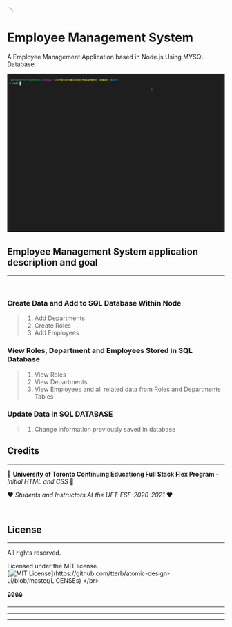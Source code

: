 :part_alternation_mark:

# Employee Management System
A Employee Management Application based in Node.js Using MYSQL Database. 


<img src="/employee-management-system.gif" alt="Employee Management System width" width="600"/>

## Employee Management System application description and goal
---

</br>

### Create Data and Add to SQL Database Within Node

> 1. Add Departments
> 2. Create Roles
> 3. Add Employees

### View Roles, Department and Employees Stored in SQL Database

> 1. View Roles
> 2. View Departments
> 3. View Employees and all related data from Roles and Departments Tables

### Update Data in SQL DATABASE 

> 1. Change information previously saved in database


## Credits
---
:school: 
**University of Toronto Continuing Educationg
Full Stack Flex Program** - *Initial HTML and CSS*
:school:

:heart: 
*Students and Instructors At the UFT-FSF-2020-2021*
:heart:

</br>

## License
---

All rights reserved.

Licensed under the MIT license.
<br>
[![MIT License](https://img.shields.io/apm/l/atomic-design-ui.svg?)](https://github.com/tterb/atomic-design-ui/blob/master/LICENSEs)
</br>

:lock::lock::lock::lock:

_____
____
___
